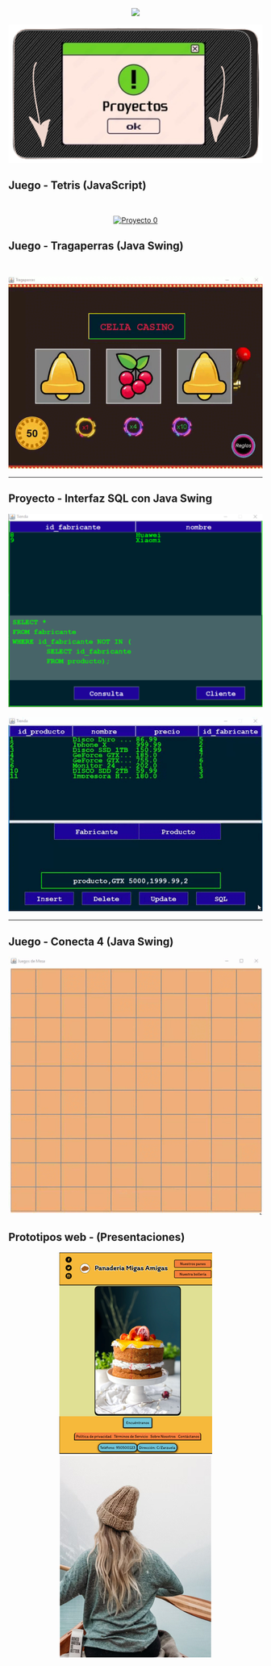 <p align="center">
<img src="https://readme-typing-svg.demolab.com?font=Itim&weight=1200&size=32&duration=4500&pause=1800&color=44FF44&background=000000&center=true&vCenter=true&random=false&width=435&lines=%F0%9F%92%A0%C2%A1Hello+World!%F0%9F%92%A0"/>
</p>

<p align="center">
    <img src="imagenes/portada2.png" alt="Proyecto 1">
</p>

## Juego - Tetris (JavaScript)
<br><div align="center">
<a href="https://github.com/Maax3/tetris">
<img src="imagenes/tetris.gif" alt="Proyecto 0">
</a></div>

## Juego - Tragaperras (Java Swing)
<br><div align="center">
<a href="https://github.com/Maax3/Tragaperras_1DAW">
<img src="imagenes/tragaperras.gif" alt="Proyecto 1">
</a></div>

<hr/>

## Proyecto - Interfaz SQL con Java Swing
<div align="center">
<a href="https://github.com/Maax3/Aplicacion_BDD_1DAW">
<img src="imagenes/x1.png" alt="Proyecto 2">
</a><br><br>
<img src="imagenes/bd7.gif" alt="Proyecto 2">
</div>

<hr/>

## Juego - Conecta 4 (Java Swing)
<div align="center">
<a href="https://github.com/Maax3/Conecta4_1DAW">
<img src="imagenes/conecta4.gif" alt="Proyecto 3">
</a></div>

## Prototipos web - (Presentaciones) 

<div align="center">
<a href="https://github.com/Maax3/Prototipo-web-Panaderia">
<img src="imagenes/11.png" alt="Proyecto 4"></a>

<a href="https://github.com/Maax3/Prototipo_web_Fotografia">
<img src="imagenes/fotografia.jpg" alt="Proyecto 5"></a>
</div>

